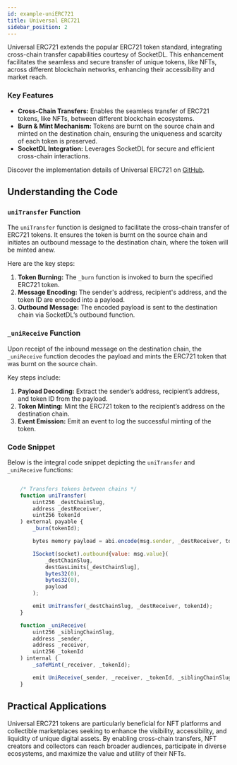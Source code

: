 ```yaml
---
id: example-uniERC721
title: Universal ERC721
sidebar_position: 2
---
```


Universal ERC721 extends the popular ERC721 token standard, integrating cross-chain transfer capabilities courtesy of SocketDL. This enhancement facilitates the seamless and secure transfer of unique tokens, like NFTs, across different blockchain networks, enhancing their accessibility and market reach.

### Key Features

- **Cross-Chain Transfers:** Enables the seamless transfer of ERC721 tokens, like NFTs, between different blockchain ecosystems.
- **Burn & Mint Mechanism:** Tokens are burnt on the source chain and minted on the destination chain, ensuring the uniqueness and scarcity of each token is preserved.
- **SocketDL Integration:** Leverages SocketDL for secure and efficient cross-chain interactions.

Discover the implementation details of Universal ERC721 on [GitHub](https://github.com/SocketDotTech/socketDL-examples/blob/main/src/universalTokens/uniERC721/uniERC721.sol).

## Understanding the Code

### `uniTransfer` Function

The `uniTransfer` function is designed to facilitate the cross-chain transfer of ERC721 tokens. It ensures the token is burnt on the source chain and initiates an outbound message to the destination chain, where the token will be minted anew.

Here are the key steps:

1. **Token Burning:** The `_burn` function is invoked to burn the specified ERC721 token.
2. **Message Encoding:** The sender's address, recipient's address, and the token ID are encoded into a payload.
3. **Outbound Message:** The encoded payload is sent to the destination chain via SocketDL’s outbound function.

### `_uniReceive` Function

Upon receipt of the inbound message on the destination chain, the `_uniReceive` function decodes the payload and mints the ERC721 token that was burnt on the source chain.

Key steps include:

1. **Payload Decoding:** Extract the sender’s address, recipient’s address, and token ID from the payload.
2. **Token Minting:** Mint the ERC721 token to the recipient’s address on the destination chain.
3. **Event Emission:** Emit an event to log the successful minting of the token.

### Code Snippet

Below is the integral code snippet depicting the `uniTransfer` and `_uniReceive` functions:

```javascript

    /* Transfers tokens between chains */
    function uniTransfer(
        uint256 _destChainSlug,
        address _destReceiver,
        uint256 tokenId
    ) external payable {
        _burn(tokenId);

        bytes memory payload = abi.encode(msg.sender, _destReceiver, tokenId);

        ISocket(socket).outbound{value: msg.value}(
            _destChainSlug,
            destGasLimits[_destChainSlug],
            bytes32(0),
            bytes32(0),
            payload
        );

        emit UniTransfer(_destChainSlug, _destReceiver, tokenId);
    }

    function _uniReceive(
        uint256 _siblingChainSlug,
        address _sender,
        address _receiver,
        uint256 _tokenId
    ) internal {
        _safeMint(_receiver, _tokenId);

        emit UniReceive(_sender, _receiver, _tokenId, _siblingChainSlug);
    }

```

## Practical Applications

Universal ERC721 tokens are particularly beneficial for NFT platforms and collectible marketplaces seeking to enhance the visibility, accessibility, and liquidity of unique digital assets. By enabling cross-chain transfers, NFT creators and collectors can reach broader audiences, participate in diverse ecosystems, and maximize the value and utility of their NFTs.
